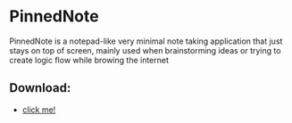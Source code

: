 # PinnedNote
PinnedNote is a notepad-like very minimal note taking application that just stays on top of screen, mainly used when brainstorming ideas or trying to create logic flow while browing the internet
## Download:
- [click me!](https://minhaskamal.github.io/DownGit/#/home?url=https://github.com/aimatochysia/PinnedNote/blob/main/v1.0.zip)
